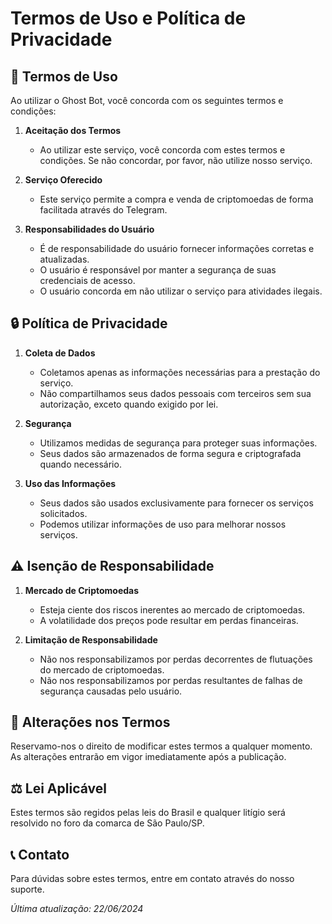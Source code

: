 # Termos de Uso e Política de Privacidade

## 📜 Termos de Uso

Ao utilizar o Ghost Bot, você concorda com os seguintes termos e condições:

1. **Aceitação dos Termos**
   - Ao utilizar este serviço, você concorda com estes termos e condições. Se não concordar, por favor, não utilize nosso serviço.

2. **Serviço Oferecido**
   - Este serviço permite a compra e venda de criptomoedas de forma facilitada através do Telegram.

3. **Responsabilidades do Usuário**
   - É de responsabilidade do usuário fornecer informações corretas e atualizadas.
   - O usuário é responsável por manter a segurança de suas credenciais de acesso.
   - O usuário concorda em não utilizar o serviço para atividades ilegais.

## 🔒 Política de Privacidade

1. **Coleta de Dados**
   - Coletamos apenas as informações necessárias para a prestação do serviço.
   - Não compartilhamos seus dados pessoais com terceiros sem sua autorização, exceto quando exigido por lei.

2. **Segurança**
   - Utilizamos medidas de segurança para proteger suas informações.
   - Seus dados são armazenados de forma segura e criptografada quando necessário.

3. **Uso das Informações**
   - Seus dados são usados exclusivamente para fornecer os serviços solicitados.
   - Podemos utilizar informações de uso para melhorar nossos serviços.

## ⚠️ Isenção de Responsabilidade

1. **Mercado de Criptomoedas**
   - Esteja ciente dos riscos inerentes ao mercado de criptomoedas.
   - A volatilidade dos preços pode resultar em perdas financeiras.

2. **Limitação de Responsabilidade**
   - Não nos responsabilizamos por perdas decorrentes de flutuações do mercado de criptomoedas.
   - Não nos responsabilizamos por perdas resultantes de falhas de segurança causadas pelo usuário.

## 📝 Alterações nos Termos

Reservamo-nos o direito de modificar estes termos a qualquer momento. As alterações entrarão em vigor imediatamente após a publicação.

## ⚖️ Lei Aplicável

Estes termos são regidos pelas leis do Brasil e qualquer litígio será resolvido no foro da comarca de São Paulo/SP.

## 📞 Contato

Para dúvidas sobre estes termos, entre em contato através do nosso suporte.

*Última atualização: 22/06/2024*
